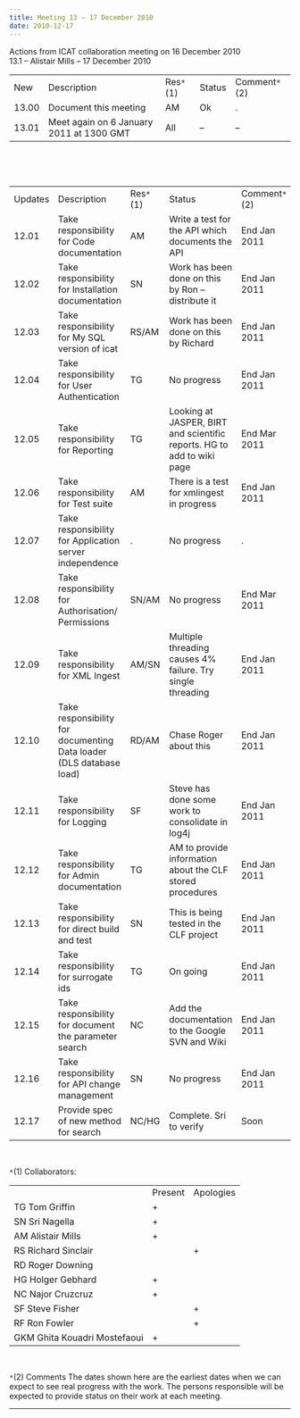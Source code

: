 ```yaml
---
title: Meeting 13 – 17 December 2010
date: 2010-12-17
---
```


Actions from ICAT collaboration meeting on 16 December 2010  
13.1 – Alistair Mills – 17 December
2010

|       |                                          |           |        |               |
| ----- | ---------------------------------------- | --------- | ------ | ------------- |
| New   | Description                              | Res`*`(1) | Status | Comment`*`(2) |
| 13.00 | Document this meeting                    | AM        | Ok     | .             |
| 13.01 | Meet again on 6 January 2011 at 1300 GMT | All       | –      | –             |

 

 

|         |                                                                     |           |                                                                        |               |
| ------- | ------------------------------------------------------------------- | --------- | ---------------------------------------------------------------------- | ------------- |
| Updates | Description                                                         | Res`*`(1) | Status                                                                 | Comment`*`(2) |
| 12.01   | Take responsibility for Code documentation                          | AM        | Write a test for the API which documents the API                       | End Jan 2011  |
| 12.02   | Take responsibility for Installation documentation                  | SN        | Work has been done on this by Ron – distribute it                      | End Jan 2011  |
| 12.03   | Take responsibility for My SQL version of icat                      | RS/AM     | Work has been done on this by Richard                                  | End Jan 2011  |
| 12.04   | Take responsibility for User Authentication                         | TG        | No progress                                                            | End Jan 2011  |
| 12.05   | Take responsibility for Reporting                                   | TG        | Looking at JASPER, BIRT and scientific reports. HG to add to wiki page | End Mar 2011  |
| 12.06   | Take responsibility for Test suite                                  | AM        | There is a test for xmlingest in progress                              | End Jan 2011  |
| 12.07   | Take responsibility for Application server independence             | .         | No progress                                                            | .             |
| 12.08   | Take responsibility for Authorisation/ Permissions                  | SN/AM     | No progress                                                            | End Mar 2011  |
| 12.09   | Take responsibility for XML Ingest                                  | AM/SN     | Multiple threading causes 4% failure. Try single threading             | End Jan 2011  |
| 12.10   | Take responsibility for documenting Data loader (DLS database load) | RD/AM     | Chase Roger about this                                                 | End Jan 2011  |
| 12.11   | Take responsibility for Logging                                     | SF        | Steve has done some work to consolidate in log4j                       | End Jan 2011  |
| 12.12   | Take responsibility for Admin documentation                         | TG        | AM to provide information about the CLF stored procedures              | End Jan 2011  |
| 12.13   | Take responsibility for direct build and test                       | SN        | This is being tested in the CLF project                                | End Jan 2011  |
| 12.14   | Take responsibility for surrogate ids                               | TG        | On going                                                               | End Jan 2011  |
| 12.15   | Take responsibility for document the parameter search               | NC        | Add the documentation to the Google SVN and Wiki                       | End Jan 2011  |
| 12.16   | Take responsibility for API change management                       | SN        | No progress                                                            | End Jan 2011  |
| 12.17   | Provide spec of new method for search                               | NC/HG     | Complete. Sri to verify                                                | Soon          |

 

`*`(1) Collaborators:

|                              |         |           |
| ---------------------------- | ------- | --------- |
|                              | Present | Apologies |
| TG Tom Griffin               | \+      |           |
| SN Sri Nagella               | \+      |           |
| AM Alistair Mills            | \+      |           |
| RS Richard Sinclair          |         | \+        |
| RD Roger Downing             |         |           |
| HG Holger Gebhard            | \+      |           |
| NC Najor Cruzcruz            | \+      |           |
| SF Steve Fisher              |         | \+        |
| RF Ron Fowler                |         | \+        |
| GKM Ghita Kouadri Mostefaoui | \+      |           |

 

`*`(2) Comments The dates shown here are the earliest dates when we can
expect to see real progress with the work. The persons responsible will
be expected to provide status on their work at each meeting.

-----
